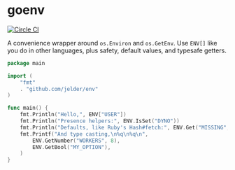 # goenv
[![Circle CI](https://circleci.com/gh/jelder/env.svg?style=svg)](https://circleci.com/gh/jelder/env)

A convenience wrapper around `os.Environ` and `os.GetEnv`. Use `ENV[]` like you do in other languages, plus safety, default values, and typesafe getters.

```go
package main

import (
	"fmt"
	. "github.com/jelder/env"
)

func main() {
	fmt.Println("Hello,", ENV["USER"])
	fmt.Println("Presence helpers:", ENV.IsSet("DYNO"))
	fmt.Println("Defaults, like Ruby's Hash#fetch:", ENV.Get("MISSING", "yes!"))
	fmt.Printf("And type casting,\n%q\n%q\n",
		ENV.GetNumber("WORKERS", 8),
		ENV.GetBool("MY_OPTION"),
	)
}
```
